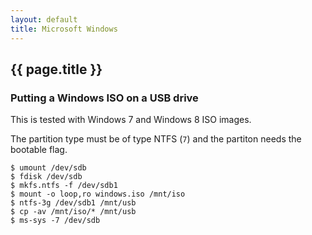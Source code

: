 ```yaml
---
layout: default
title: Microsoft Windows
---
```


## {{ page.title }}

### Putting a Windows ISO on a USB drive

This is tested with Windows 7 and Windows 8 ISO images.

The partition type must be of type NTFS (`7`) and the partiton needs the bootable flag.

    $ umount /dev/sdb
    $ fdisk /dev/sdb
    $ mkfs.ntfs -f /dev/sdb1
    $ mount -o loop,ro windows.iso /mnt/iso
    $ ntfs-3g /dev/sdb1 /mnt/usb
    $ cp -av /mnt/iso/* /mnt/usb
    $ ms-sys -7 /dev/sdb

